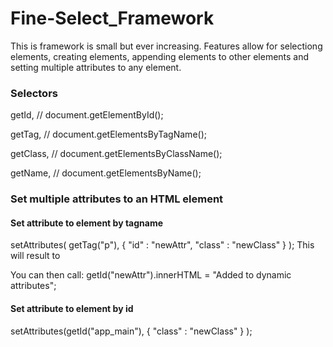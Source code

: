 # Fine-Select_Framework

This is framework is small but ever increasing. Features allow for selectiong elements, 
creating elements, appending elements to other elements and setting multiple attributes to any element.

### Selectors
getId,            // document.getElementById();

getTag,           // document.getElementsByTagName();

getClass,         // document.getElementsByClassName();

getName,          // document.getElementsByName();


### Set multiple attributes to an HTML element 

#### Set attribute to element by tagname
setAttributes( getTag("p"), 
    { "id" : "newAttr", "class" : "newClass" }
);
This will result to <p id="newAttr" class="newClass"></p>
You can then call:
getId("newAttr").innerHTML = "Added to dynamic attributes";

#### Set attribute to element by id 
setAttributes(getId("app_main"), 
    { "class" : "newClass" }
);
